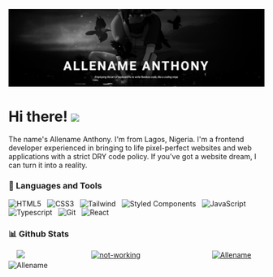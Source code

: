 ![Header](https://github.com/Allename/Allename/blob/main/itachi.png)

# Hi there! <img src="https://raw.githubusercontent.com/MartinHeinz/MartinHeinz/master/wave.gif" width="30px">

The name's Allename Anthony. I'm from Lagos, Nigeria. I'm a frontend developer experienced in bringing to life pixel-perfect websites and web applications with a strict DRY code policy. If you've got a website dream, I can turn it into a reality.  


### 🧰 Languages and Tools

![HTML5](https://img.shields.io/badge/-HTML5-black?logo=html5&style=social)&nbsp;&nbsp;
![CSS3](https://img.shields.io/badge/-CSS3-black?logo=css3&style=social)&nbsp;&nbsp;
![Tailwind](https://img.shields.io/badge/-Tailwind-black?logo=tailwind-css&style=social)&nbsp;&nbsp;
![Styled Components](https://img.shields.io/badge/-StyledComponents-black?logo=styledcomponents&style=social)&nbsp;&nbsp;
![JavaScript](https://img.shields.io/badge/-JavaScript-black?logo=javascript&style=social)&nbsp;&nbsp;
![Typescript](https://img.shields.io/badge/-Typescript-black?logo=typescript&style=social)&nbsp;&nbsp;
![Git](https://img.shields.io/badge/-Git-black?logo=git&style=social)&nbsp;&nbsp;
![React](https://img.shields.io/badge/-React-black?logo=react&style=social)&nbsp;&nbsp;
<br />


### 📊 Github Stats

<div style="display: flex; align-items: center; justify-content: space-between; margin: 0 1rem;">
  <a  align="left" href="https://github.com/Allename/Allename" width="250px">
    <img src="https://github-readme-stats.vercel.app/api?username=Allename&show_icons=true&theme=chartreuse-dark">
  </a>
  <a  align="left" href="https://github.com/Allename/Allename" width="250px">
    <img src="https://github-readme-stats-git-masterrstaa-rickstaa.vercel.app/api?username=Allename&&show_icons=true&theme=dark" alt='not-working' >
  </a>

  <a  align="right" href="https://github.com/Allename/github-readme-stats" width="250px" style="margin: 0 10px">
    <img  src="https://github-readme-stats.vercel.app/api/top-langs?username=Allename&show_icons=true&locale=en&layout=compact&theme=chartreuse-dark" height="197px" alt="Allename" />
  </a>
</div>

<img align="center" src="https://github-readme-streak-stats.herokuapp.com/?user=Allename&theme=chartreuse-dark" alt="Allename" />
